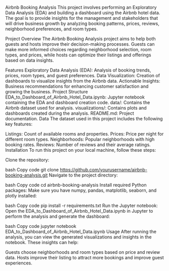 Airbnb Booking Analysis
This project involves performing an Exploratory Data Analysis (EDA) and building a dashboard using the Airbnb hotel data. The goal is to provide insights for the management and stakeholders that will drive business growth by analyzing booking patterns, prices, reviews, neighborhood preferences, and room types.

Project Overview
The Airbnb Booking Analysis project aims to help both guests and hosts improve their decision-making processes. Guests can make more informed choices regarding neighborhood selection, room types, and prices, while hosts can optimize their listings and offerings based on data insights.

Features
Exploratory Data Analysis (EDA): Analysis of booking trends, prices, room types, and guest preferences.
Data Visualization: Creation of dashboards to visualize insights from the Airbnb data.
Actionable Insights: Business recommendations for enhancing customer satisfaction and growing the business.
Project Structure
EDA_to_Dashboard_of_Airbnb_Hotel_Data.ipynb: Jupyter notebook containing the EDA and dashboard creation code.
data/: Contains the Airbnb dataset used for analysis.
visualizations/: Contains plots and dashboards created during the analysis.
README.md: Project documentation.
Data
The dataset used in this project includes the following key features:

Listings: Count of available rooms and properties.
Prices: Price per night for different room types.
Neighborhoods: Popular neighborhoods with high booking rates.
Reviews: Number of reviews and their average ratings.
Installation
To run this project on your local machine, follow these steps:

Clone the repository:

bash
Copy code
git clone https://github.com/yourusername/airbnb-booking-analysis.git
Navigate to the project directory:

bash
Copy code
cd airbnb-booking-analysis
Install required Python packages: Make sure you have numpy, pandas, matplotlib, seaborn, and plotly installed:

bash
Copy code
pip install -r requirements.txt
Run the Jupyter notebook: Open the EDA_to_Dashboard_of_Airbnb_Hotel_Data.ipynb in Jupyter to perform the analysis and generate the dashboard:

bash
Copy code
jupyter notebook EDA_to_Dashboard_of_Airbnb_Hotel_Data.ipynb
Usage
After running the analysis, you can view the generated visualizations and insights in the notebook. These insights can help:

Guests choose neighborhoods and room types based on price and review data.
Hosts improve their listing to attract more bookings and improve guest experiences.

